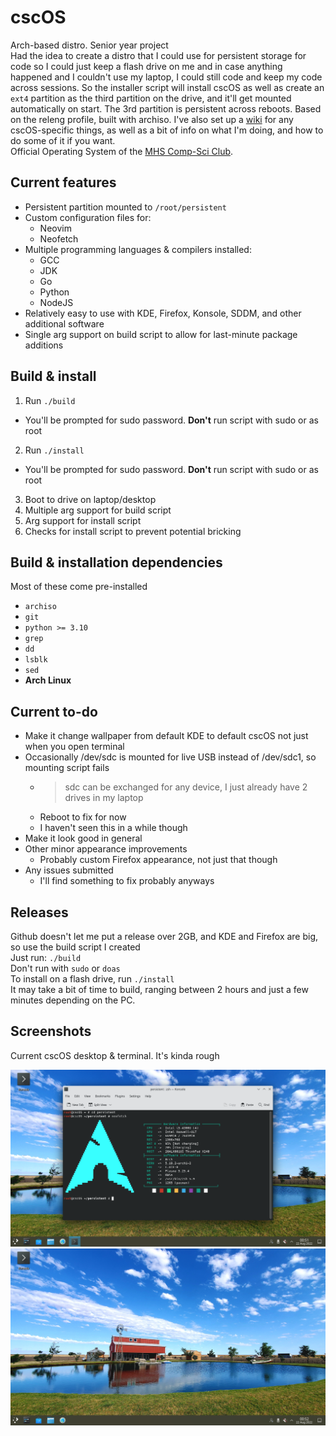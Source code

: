 # cscOS
Arch-based distro. Senior year project  
Had the idea to create a distro that I could use for persistent storage for code so I could just keep a flash drive on me and in case
anything happened and I couldn't use my laptop, I could still code and keep my code across sessions. So the installer script will install cscOS as well as
create an `ext4` partition as the third partition on the drive, and it'll get mounted automatically on start. The 3rd partition is persistent across reboots. Based on the releng profile, built with archiso. I've also set up a [wiki](https://github.com/Chicken-in-a-Can/cscOS/wiki) for any cscOS-specific things, as well as a bit of info on what I'm doing, and how to do some of it if you want.  
Official Operating System of the [MHS Comp-Sci Club](https://secure.payk12.com/school/martinhs/787/3155/item/213063).

## Current features
 - Persistent partition mounted to `/root/persistent`
 - Custom configuration files for:
   - Neovim
   - Neofetch
 - Multiple programming languages & compilers installed:
   - GCC
   - JDK
   - Go
   - Python
   - NodeJS
 - Relatively easy to use with KDE, Firefox, Konsole, SDDM, and other additional software
 - Single arg support on build script to allow for last-minute package additions
 
## Build & install
 1. Run `./build`
   - You'll be prompted for sudo password. **Don't** run script with sudo or as root
 2. Run `./install`
   - You'll be prompted for sudo password. **Don't** run script with sudo or as root
 3. Boot to drive on laptop/desktop
 4. Multiple arg support for build script
 5. Arg support for install script
 6. Checks for install script to prevent potential bricking
 
## Build & installation dependencies
Most of these come pre-installed
 - `archiso`
 - `git`
 - `python >= 3.10`
 - `grep`
 - `dd`
 - `lsblk`
 - `sed`
 - **Arch Linux**
 
## Current to-do
 - Make it change wallpaper from default KDE to default cscOS not just when you open terminal
 - Occasionally /dev/sdc is mounted for live USB instead of /dev/sdc1, so mounting script fails
   - > sdc can be exchanged for any device, I just already have 2 drives in my laptop
   - Reboot to fix for now
   - I haven't seen this in a while though
 - Make it look good in general
 - Other minor appearance improvements
   - Probably custom Firefox appearance, not just that though
 - Any issues submitted
   - I'll find something to fix probably anyways

## Releases
Github doesn't let me put a release over 2GB, and KDE and Firefox are big, so use the build script I created  
Just run: `./build`  
Don't run with `sudo` or `doas`  
To install on a flash drive, run `./install`  
It may take a bit of time to build, ranging between 2 hours and just a few minutes depending on the PC.  

## Screenshots
Current cscOS desktop & terminal. It's kinda rough  
  
![cscOS-liveUSB](https://raw.githubusercontent.com/chicken-in-a-can/cscOS/master/Media/cscOS_001.png)
![cscOS-liveUSB](https://raw.githubusercontent.com/chicken-in-a-can/cscOS/master/Media/cscOS_002.png)
